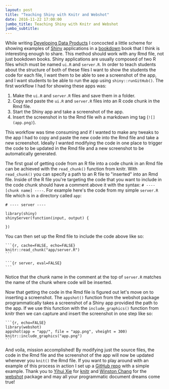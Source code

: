 ```yaml
---
layout: post
title: "Teaching Shiny with Knitr and Webshot"
date: 2016-11-22 17:00:00
jumbo_title: Teaching Shiny with Knitr and Webshot
jumbo_subtitle:
---
```


While writing [Developing Data Products](https://leanpub.com/ddp) 
I concocted a little scheme for showing examples of 
[Shiny](http://shiny.rstudio.com/) applications in a 
[bookdown](https://github.com/rstudio/bookdown) book that I think
is interesting enough to share. This method should work with any Rmd file, not
just bookdown books. Shiny applications are usually composed of two R files which 
must be named `ui.R` and `server.R`. In order to teach students about the 
structure of both of these files I want to show the students the code for each
file, I want them to be able to see a screenshot of the app, and I want students
to be able to run the app using `shiny::runGitHub()`. The first workflow I had for
showing these apps was:

1. Make the `ui.R` and `server.R` files and save them in a folder.
2. Copy and paste the `ui.R` and `server.R` files into an R code chunk in the
Rmd file.
3. Start the Shiny app and take a screenshot of the app.
4. Insert the screenshot in to the Rmd file wih a markdown img tag (`![](app.png)`).

This workflow was time consuming and if I wanted to make any tweaks to the app
I had to copy and paste the new code into the Rmd file and take a new
screenshot. Ideally I wanted modifying the code in one place to trigger the code
to be updated in the Rmd file and a new screenshot to be automatically generated.

The first goal of getting code from an R file into a code chunk in an Rmd file
can be achieved with the `read_chunk()` function from knitr. With `read_chunk()`
you can specify a path to an R file to "inserted" into an Rmd file. Inside of the
R file you're targeting the code that you want to include in the code chunk
should have a comment above it with the syntax: `# ---- [chunk name] ----`. For
example here's the code from my simple `server.R` file which is in a directory
called `app`:


    # ---- server ----
    
    library(shiny)
    shinyServer(function(input, output) {
      
    })

You can then set up the Rmd file to include the code above like so:

    ```{r, cache=FALSE, echo=FALSE}
    knitr::read_chunk("app/server.R")
    ```

    ```{r server, eval=FALSE}
    ```

Notice that the chunk name in the comment at the top of `server.R` matches the
name of the chunk where code will be inserted.

Now that getting the code in the Rmd file is figured out let's move on to
inserting a screenshot. The `appshot()` function from the webshot package
programmatically takes a screenshot of a Shiny app providied the path to the
app. If we use this function with the `include_graphics()` function from knitr
then we can capture and insert the screenshot in one step like so:

    ```{r, echo=FALSE}
    library(webshot)
    appshot(app = "app/", file = "app.png", vheight = 300)
    knitr::include_graphics("app.png")
    ```

And voila, mission accomplished! By modifying just the source files, the code in
the Rmd file and the screenshot of the app will now be updated whenever you
`knit()` the Rmd file. If you want to play around with an example of this 
process in action I set up a
[GitHub repo](https://github.com/seankross/teaching-shiny) with a simple example. Thank
you to [Yihui Xie](https://twitter.com/xieyihui) for 
[knitr](https://github.com/yihui/knitr) and
[Winston Chang](https://twitter.com/winston_chang) for the
[webshot](https://github.com/wch/webshot) package and may all your programmatic
document dreams come true!
